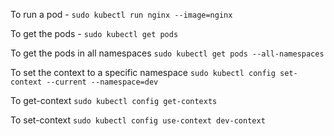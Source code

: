 To run a pod - ```sudo kubectl run nginx --image=nginx```

To get the pods - ```sudo kubectl get pods```

To get the pods in all namespaces
```sudo kubectl get pods --all-namespaces```

To set the context to a specific namespace
```sudo kubectl config set-context --current --namespace=dev```

To get-context
```sudo kubectl config get-contexts```

To set-context
```sudo kubectl config use-context dev-context```

